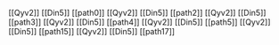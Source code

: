 [[Qyv2]]
[[Din5]]
[[path0]]
[[Qyv2]]
[[Din5]]
[[path2]]
[[Qyv2]]
[[Din5]]
[[path3]]
[[Qyv2]]
[[Din5]]
[[path4]]
[[Qyv2]]
[[Din5]]
[[path5]]
[[Qyv2]]
[[Din5]]
[[path15]]
[[Qyv2]]
[[Din5]]
[[path17]]
